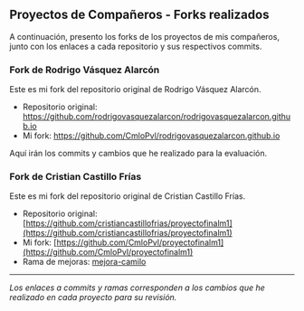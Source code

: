 ## Proyectos de Compañeros - Forks realizados

A continuación, presento los forks de los proyectos de mis compañeros, junto con los enlaces a cada repositorio y sus respectivos commits.

### Fork de Rodrigo Vásquez Alarcón

Este es mi fork del repositorio original de Rodrigo Vásquez Alarcón.

- Repositorio original: https://github.com/rodrigovasquezalarcon/rodrigovasquezalarcon.github.io
- Mi fork: https://github.com/CmloPvl/rodrigovasquezalarcon.github.io

Aquí irán los commits y cambios que he realizado para la evaluación.

### Fork de Cristian Castillo Frías

Este es mi fork del repositorio original de Cristian Castillo Frías.

- Repositorio original: [https://github.com/cristiancastillofrias/proyectofinalm1](https://github.com/cristiancastillofrias/proyectofinalm1)
- Mi fork: [https://github.com/CmloPvl/proyectofinalm1](https://github.com/CmloPvl/proyectofinalm1)
- Rama de mejoras: [mejora-camilo](https://github.com/CmloPvl/proyectofinalm1/tree/mejora-camilo)

---

_Los enlaces a commits y ramas corresponden a los cambios que he realizado en cada proyecto para su revisión._

